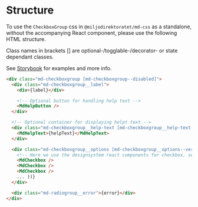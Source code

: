 # Structure

To use the `CheckboxGroup` css in `@miljodirektoratet/md-css` as a standalone, without the accompanying React component, please use the following HTML structure.

Class names in brackets [] are optional-/togglable-/decorator- or state dependant classes.

See [Storybook](https://miljodir.github.io/md-components) for examples and more info.

```html
<div class="md-checkboxgroup [md-checkboxgroup--disabled]">
  <div class="md-checkboxgroup__label">
    <div>{label}</div>

    <!-- Optional button for handling help text -->
    <MdHelpButton />
  </div>

  <!-- Optional container for displaying helpt text -->
  <div class="md-checkboxgroup__help-text [md-checkboxgroup__help-text--open]">
    <MdHelpText>{helpText}</MdHelpText>
  </div>

  <div class="md-checkboxgroup__options [md-checkboxgroup__options--vertical] [md-checkboxgroup__options--grid]">
    <!-- Here we use the designsystem react components for checkbox, see structure for these separately -->
    <MdCheckbox />
    <MdCheckbox />
    <MdCheckbox />
    ... ))}
  </div>

  <div class="md-radiogroup__error">{error}</div>
</div>
```
